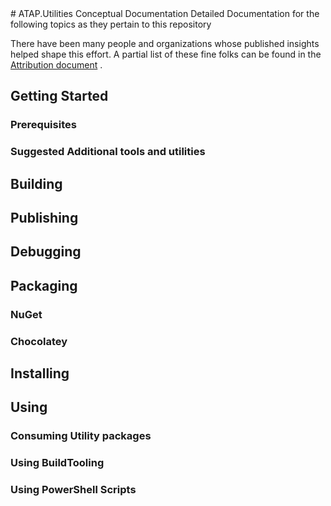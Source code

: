 <base href="http://localhost:8080/">
# ATAP.Utilities Conceptual Documentation
Detailed Documentation for the following topics as they pertain to this repository

There have been many people and organizations whose published insights helped shape this effort. A partial list of these fine folks can be found in the [Attribution document](./Documentation/ATTRIBUTION.html) .
## <a id="GettingStarted" />Getting Started

### <a id="Prerequisites" />Prerequisites

### Suggested Additional tools and utilities

## <a id="Building" /> Building

## <a id="Publishing" />Publishing

## <a id="Debugging" />Debugging

## <a id="Packaging" />Packaging

### <a id="NuGetPackaging" />NuGet

### <a id="ChocolateyPackaging" />Chocolatey

## <a id="Installing" />Installing

## <a id="Using" />Using
### <a id="ConsumingUtilityPackages" />Consuming Utility packages

### <a id="UsingBuildTooling" />Using BuildTooling

### <a id="UsingPowerShellScripts" />Using PowerShell Scripts
